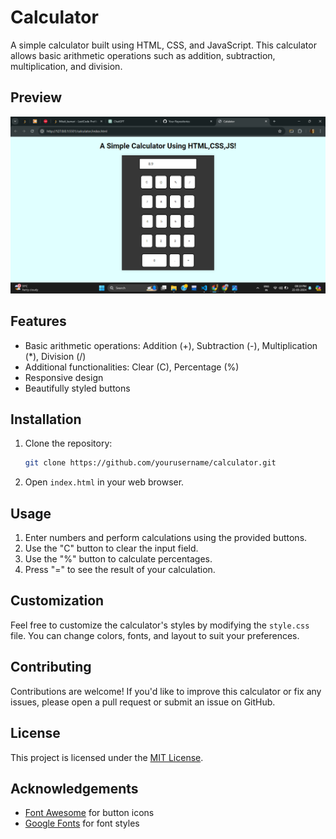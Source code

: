 # Calculator

A simple calculator built using HTML, CSS, and JavaScript. This calculator allows basic arithmetic operations such as addition, subtraction, multiplication, and division.

## Preview

![Calculator Preview](calculatorpreview.png)

## Features

- Basic arithmetic operations: Addition (+), Subtraction (-), Multiplication (*), Division (/)
- Additional functionalities: Clear (C), Percentage (%)
- Responsive design
- Beautifully styled buttons

## Installation

1. Clone the repository:

    ```bash
    git clone https://github.com/yourusername/calculator.git
    ```

2. Open `index.html` in your web browser.

## Usage

1. Enter numbers and perform calculations using the provided buttons.
2. Use the "C" button to clear the input field.
3. Use the "%" button to calculate percentages.
4. Press "=" to see the result of your calculation.

## Customization

Feel free to customize the calculator's styles by modifying the `style.css` file. You can change colors, fonts, and layout to suit your preferences.

## Contributing

Contributions are welcome! If you'd like to improve this calculator or fix any issues, please open a pull request or submit an issue on GitHub.

## License

This project is licensed under the [MIT License](LICENSE).

## Acknowledgements

- [Font Awesome](https://fontawesome.com/) for button icons
- [Google Fonts](https://fonts.google.com/) for font styles

